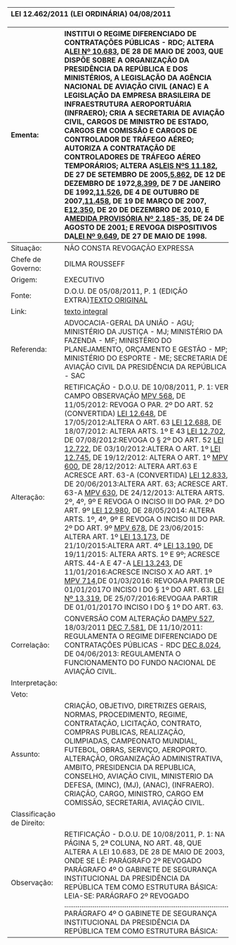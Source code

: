 | LEI 12.462/2011 \(LEI ORDINÁRIA\) 04/08/2011 |
| :--- |


| Ementa: | INSTITUI O REGIME DIFERENCIADO DE CONTRATAÇÕES PÚBLICAS - RDC; ALTERA A[LEI Nº 10.683](http://legislacao.planalto.gov.br/legisla/legislacao.nsf/b110756561cd26fd03256ff500612662/a0b52bd66bd6e70c03256d3500457492?OpenDocument), DE 28 DE MAIO DE 2003, QUE DISPÕE SOBRE A ORGANIZAÇÃO DA PRESIDÊNCIA DA REPÚBLICA E DOS MINISTÉRIOS, A LEGISLAÇÃO DA AGÊNCIA NACIONAL DE AVIAÇÃO CIVIL \(ANAC\) E A LEGISLAÇÃO DA EMPRESA BRASILEIRA DE INFRAESTRUTURA AEROPORTUÁRIA \(INFRAERO\); CRIA A SECRETARIA DE AVIAÇÃO CIVIL, CARGOS DE MINISTRO DE ESTADO, CARGOS EM COMISSÃO E CARGOS DE CONTROLADOR DE TRÁFEGO AÉREO; AUTORIZA A CONTRATAÇÃO DE CONTROLADORES DE TRÁFEGO AÉREO TEMPORÁRIOS; ALTERA AS[LEIS NºS 11.182](http://legislacao.planalto.gov.br/legisla/legislacao.nsf/b110756561cd26fd03256ff500612662/32917b5360bff72e0325708a003ea4b6?OpenDocument), DE 27 DE SETEMBRO DE 2005,[5.862](http://legislacao.planalto.gov.br/legisla/legislacao.nsf/b110756561cd26fd03256ff500612662/4a42a4892bb916a2032569fa0073a44a?OpenDocument), DE 12 DE DEZEMBRO DE 1972,[8.399](http://legislacao.planalto.gov.br/legisla/legislacao.nsf/b110756561cd26fd03256ff500612662/08cfcaab7ea76c3b032569fa0067a1b2?OpenDocument), DE 7 DE JANEIRO DE 1992,[11.526](http://legislacao.planalto.gov.br/legisla/legislacao.nsf/b110756561cd26fd03256ff500612662/67d066b2b25629c48325736b004d3ead?OpenDocument), DE 4 DE OUTUBRO DE 2007,[11.458](http://legislacao.planalto.gov.br/legisla/legislacao.nsf/b110756561cd26fd03256ff500612662/2e738822973fdfdc832572a400459406?OpenDocument), DE 19 DE MARÇO DE 2007, E[12.350](http://legislacao.planalto.gov.br/legisla/legislacao.nsf/b110756561cd26fd03256ff500612662/112dfa5d15f7215083257800003cf4e8?OpenDocument), DE 20 DE DEZEMBRO DE 2010, E A[MEDIDA PROVISÓRIA Nº 2.185-35](http://legislacao.planalto.gov.br/legisla/legislacao.nsf/b110756561cd26fd03256ff500612662/5ae7ef86e76000a103256ab600427743?OpenDocument), DE 24 DE AGOSTO DE 2001; E REVOGA DISPOSITIVOS DA[LEI Nº 9.649](http://legislacao.planalto.gov.br/legisla/legislacao.nsf/b110756561cd26fd03256ff500612662/7533f9c49bf8cf1303256a0300673cf0?OpenDocument), DE 27 DE MAIO DE 1998. |
| :--- | :--- |
| Situação: | NÃO CONSTA REVOGAÇÃO EXPRESSA |
| Chefe de Governo: | DILMA ROUSSEFF |
| Origem: | EXECUTIVO |
| Fonte: | D.O.U. DE 05/08/2011, P. 1 \(EDIÇÃO EXTRA\)[TEXTO ORIGINAL](http://www.in.gov.br/imprensa/visualiza/index.jsp?jornal=1000&pagina=1&data=05/08/2011) |
| Link: | [texto integral](https://www.planalto.gov.br/ccivil_03/_ato2011-2014/2011/lei/l12462.htm) |
| Referenda: | ADVOCACIA-GERAL DA UNIÃO - AGU; MINISTÉRIO DA JUSTIÇA - MJ; MINISTÉRIO DA FAZENDA - MF; MINISTÉRIO DO PLANEJAMENTO, ORÇAMENTO E GESTÃO - MP; MINISTÉRIO DO ESPORTE - ME; SECRETARIA DE AVIAÇÃO CIVIL DA PRESIDÊNCIA DA REPÚBLICA - SAC |
| Alteração: | RETIFICAÇÃO - D.O.U. DE 10/08/2011, P. 1: VER CAMPO OBSERVAÇÃO [MPV 568](http://legislacao.planalto.gov.br/legisla/legislacao.nsf/b110756561cd26fd03256ff500612662/d4972ad20e2012d6032579fe00408f05?OpenDocument), DE 11/05/2012: REVOGA O PAR. 2º DO ART. 52 \(CONVERTIDA\)  [LEI 12.648](http://legislacao.planalto.gov.br/legisla/legislacao.nsf/b110756561cd26fd03256ff500612662/83e6dec4a260e68103257a02003f6fee?OpenDocument), DE 17/05/2012:ALTERA O ART. 63  [LEI 12.688](http://legislacao.planalto.gov.br/legisla/legislacao.nsf/b110756561cd26fd03256ff500612662/3a08fa709dfeea9f03257a400042f67c?OpenDocument), DE 18/07/2012: ALTERA ARTS. 1º E 43  [LEI 12.702](http://legislacao.planalto.gov.br/legisla/legislacao.nsf/b110756561cd26fd03256ff500612662/23888d7c21966b8e03257a540041d5f1?OpenDocument), DE 07/08/2012:REVOGA O § 2º DO ART. 52  [LEI 12.722](http://legislacao.planalto.gov.br/legisla/legislacao.nsf/b110756561cd26fd03256ff500612662/b4a6b6505f144b2503257a8d003e9018?OpenDocument), DE 03/10/2012:ALTERA O ART. 1º  [LEI 12.745](http://legislacao.planalto.gov.br/legisla/legislacao.nsf/b110756561cd26fd03256ff500612662/06d516af3887d2fc83257ada003eb163?OpenDocument), DE 19/12/2012: ALTERA O ART. 1º  [MPV 600](http://legislacao.planalto.gov.br/legisla/legislacao.nsf/b110756561cd26fd03256ff500612662/66261b2551160f0a83257ae50038fd9f?OpenDocument), DE 28/12/2012: ALTERA ART.63 E ACRESCE ART. 63-A \(CONVERTIDA\)  [LEI 12.833](http://legislacao.planalto.gov.br/legisla/legislacao.nsf/b110756561cd26fd03256ff500612662/44b357a6fc5bb2ea83257b91004150d9?OpenDocument), DE 20/06/2013:ALTERA ART. 63; ACRESCE ART. 63-A  [MPV 630](http://legislacao.planalto.gov.br/legisla/legislacao.nsf/b110756561cd26fd03256ff500612662/7388926993be183383257c4d0038a32e?OpenDocument), DE 24/12/2013: ALTERA ARTS. 2º, 4º, 9º E REVOGA O INCISO III DO PAR. 2º DO ART. 9º  [LEI 12.980](http://legislacao.planalto.gov.br/legisla/legislacao.nsf/b110756561cd26fd03256ff500612662/d19d7c0c2d53a95083257ce7003dff11?OpenDocument), DE 28/05/2014: ALTERA ARTS. 1º, 4º, 9º E REVOGA O INCISO III DO PAR. 2º DO ART. 9º  [MPV 678](http://legislacao.planalto.gov.br/legisla/legislacao.nsf/b110756561cd26fd03256ff500612662/9c91caf3e94cb8db83257e6e00402b5a?OpenDocument), DE 23/06/2015: ALTERA ART. 1º  [LEI 13.173](http://legislacao.planalto.gov.br/legisla/legislacao.nsf/b110756561cd26fd03256ff500612662/c1ef58b12e433c5483257ee600665a9a?OpenDocument), DE 21/10/2015:ALTERA ART. 4º  [LEI 13.190](http://legislacao.planalto.gov.br/legisla/legislacao.nsf/b110756561cd26fd03256ff500612662/f416623b68a4531283257f060038c390?OpenDocument), DE 19/11/2015: ALTERA ARTS. 1º E 9º; ACRESCE ARTS. 44-A E 47-A  [LEI 13.243](http://legislacao.planalto.gov.br/legisla/legislacao.nsf/b110756561cd26fd03256ff500612662/7b35b0d98c8fd4f283257f3800401a41?OpenDocument), DE 11/01/2016:ACRESCE INCISO X AO ART. 1º  [MPV 714,](http://legislacao.planalto.gov.br/legisla/legislacao.nsf/b110756561cd26fd03256ff500612662/fb6689f53195a32183257f6a004406fc?OpenDocument)DE 01/03/2016: REVOGAA PARTIR DE 01/01/2017O INCISO I DO § 1º DO ART. 63.  [LEI Nº 13.319](http://legislacao.planalto.gov.br/legisla/legislacao.nsf/b110756561cd26fd03256ff500612662/c325a346d97be50583257ffc00403990?OpenDocument), DE 25/07/2016:REVOGAA PARTIR DE 01/01/2017O INCISO I DO § 1º DO ART. 63.   |
| Correlação: | CONVERSÃO COM ALTERAÇÃO DA[MPV 527](http://legislacao.planalto.gov.br/legisla/legislacao.nsf/b110756561cd26fd03256ff500612662/b591d56a6e5ccbe58325785a0075a089?OpenDocument), 18/03/2011  [DEC 7.581](http://legislacao.planalto.gov.br/legisla/legislacao.nsf/b110756561cd26fd03256ff500612662/5fa1f7e48985671f83257928004869cd?OpenDocument), DE 11/10/2011: REGULAMENTA O REGIME DIFERENCIADO DE CONTRATAÇÕES PÚBLICAS - RDC  [DEC 8.024](http://legislacao.planalto.gov.br/legisla/legislacao.nsf/b110756561cd26fd03256ff500612662/88f836116367543083257b81003f90bb?OpenDocument), DE 04/06/2013: REGULAMENTA O FUNCIONAMENTO DO FUNDO NACIONAL DE AVIAÇÃO CIVIL.   |
| Interpretação: |  |
| Veto: |  |
| Assunto: | CRIAÇÃO, OBJETIVO, DIRETRIZES GERAIS, NORMAS, PROCEDIMENTO, REGIME, CONTRATAÇÃO, LICITAÇÃO, CONTRATO, COMPRAS PUBLICAS, REALIZAÇÃO, OLIMPIADAS, CAMPEONATO MUNDIAL, FUTEBOL, OBRAS, SERVIÇO, AEROPORTO. ALTERAÇÃO, ORGANIZAÇÃO ADMINISTRATIVA, AMBITO, PRESIDENCIA DA REPUBLICA, CONSELHO, AVIAÇÃO CIVIL, MINISTERIO DA DEFESA, \(MINC\), \(MJ\), \(ANAC\), \(INFRAERO\). CRIAÇÃO, CARGO, MINISTRO, CARGO EM COMISSÃO, SECRETARIA, AVIAÇÃO CIVIL. |
| Classificação de Direito: |  |
| Observação: | RETIFICAÇÃO - D.O.U. DE 10/08/2011, P. 1:  NA PÁGINA 5, 2ª COLUNA, NO ART. 48, QUE ALTERA A LEI 10.683, DE 28 DE MAIO DE 2003, ONDE SE LÊ:  PARÁGRAFO 2º REVOGADO  PARÁGRAFO 4º O GABINETE DE SEGURANÇA INSTITUCIONAL DA PRESIDÊNCIA DA REPÚBLICA TEM COMO ESTRUTURA BÁSICA:  LEIA-SE: PARÁGRAFO 2º REVOGADO .......................................................................................  PARÁGRAFO 4º O GABINETE DE SEGURANÇA INSTITUCIONAL DA PRESIDÊNCIA DA REPÚBLICA TEM COMO ESTRUTURA BÁSICA: |



